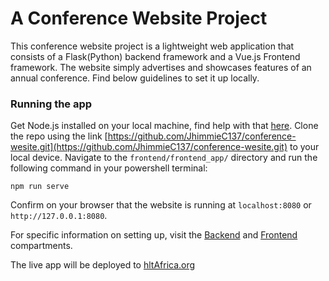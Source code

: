 # A Conference Website Project

This conference website project is a lightweight web application that consists of a Flask(Python) backend framework and a Vue.js Frontend framework. The website simply advertises and showcases features of an annual conference. Find below guidelines to set it up locally.


### Running the app
Get Node.js installed on your local machine, find help with that [here](./frontend/README.md). Clone the repo using the link [https://github.com/JhimmieC137/conference-wesite.git](https://github.com/JhimmieC137/conference-wesite.git) to your local device. Navigate to the `frontend/frontend_app/` directory and run the following command in your powershell terminal:

`npm run serve`

Confirm on your browser that the website is running at `localhost:8080` or `http://127.0.0.1:8080`.

For specific information on setting up, visit the [Backend](./backend/README.md) and [Frontend](./frontend/RREADME.md) compartments.


The live app will be deployed to [hltAfrica.org](hltAfrica.org)
